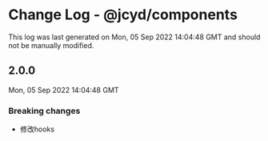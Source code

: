 # Change Log - @jcyd/components

This log was last generated on Mon, 05 Sep 2022 14:04:48 GMT and should not be manually modified.

## 2.0.0
Mon, 05 Sep 2022 14:04:48 GMT

### Breaking changes

- 修改hooks


